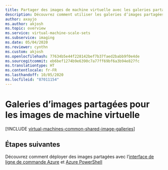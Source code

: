 ```yaml
---
title: Partager des images de machine virtuelle avec les galeries partagées
description: Découvrez comment utiliser les galeries d’images partagées pour partager des images de machine virtuelle au sein de votre organisation.
author: axayjo
ms.author: akjosh
ms.topic: overview
ms.service: virtual-machine-scale-sets
ms.subservice: imaging
ms.date: 05/04/2020
ms.reviewer: cynthn
ms.custom: akjosh
ms.openlocfilehash: 77634b5e44f228142bef7b37faed2babb9f0e4de
ms.sourcegitcommit: eb6bef1274b9e6390c7a77ff69bf6a3b94e827fc
ms.translationtype: HT
ms.contentlocale: fr-FR
ms.lasthandoff: 10/05/2020
ms.locfileid: "87011154"
---
```

# <a name="shared-image-galleries-for-vm-images"></a>Galeries d’images partagées pour les images de machine virtuelle


[!INCLUDE [virtual-machines-common-shared-image-galleries](../../includes/virtual-machines-common-shared-image-galleries.md)]


## <a name="next-steps"></a>Étapes suivantes

Découvrez comment déployer des images partagées avec l’[interface de ligne de commande Azure](shared-images-cli.md) et [Azure PowerShell](shared-images-powershell.md)
